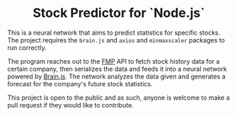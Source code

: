 <h1 align="center">Stock Predictor for `Node.js`</h1>

This is a neural network that aims to predict statistics for specific stocks.
The project requires the `brain.js` and `axios` and `minmaxscaler` packages to run correctly.

The program reaches out to the [FMP](https://financialmodelingprep.com) API to fetch stock history data for a certain company, then serializes the data and feeds it into a neural network powered by [Brain.js](https://brain.js.org). The network analyzes the data given and generates a forecast for the company's future stock statistics.

This project is open to the public and as such, anyone is welcome to make a pull request if they would like to contribute.
